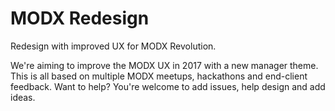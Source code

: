 # MODX Redesign
Redesign with improved UX for MODX Revolution.

We're aiming to improve the MODX UX in 2017 with a new manager theme. This is all based on multiple MODX meetups, hackathons and end-client feedback. Want to help? You're welcome to add issues, help design and add ideas.
